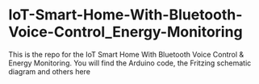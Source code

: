 # IoT-Smart-Home-With-Bluetooth-Voice-Control_Energy-Monitoring
This is the repo for the IoT Smart Home With Bluetooth Voice Control &amp; Energy Monitoring. You will find the Arduino code, the Fritzing schematic diagram and others here
